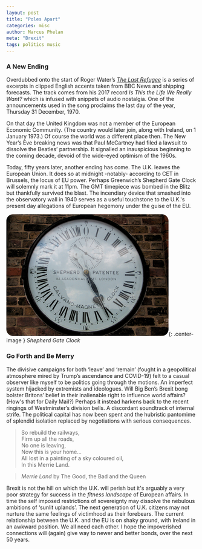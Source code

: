 ```yaml
---
layout: post
title: "Poles Apart"
categories: misc
author: Marcus Phelan
meta: "Brexit"
tags: politics music
---
```


### A New Ending
Overdubbed onto the start of Roger Water’s [_The Last Refugee_](https://open.spotify.com/track/1ewaLbC2PQiAL6e4VXmSkB?si=Nkmuwj9_QpyzM7nfMTlanA) is a series of excerpts in clipped English accents taken from BBC News and shipping forecasts. The track comes from his 2017 record _Is This the Life We Really Want?_  which is infused with snippets of audio nostalgia. One of the announcements used in the song proclaims the last day of the year, Thursday 31 December, 1970.

On that day the United Kingdom was not a member of the European Economic Community. (The country would later join, along with Ireland, on 1 January 1973.) Of course the world was a different place then. The New Year’s Eve breaking news was that Paul McCartney had filed a lawsuit to dissolve the Beatles’ partnership. It signalled an inauspicious beginning to the coming decade, devoid of the wide-eyed optimism of the 1960s.

Today, fifty years later, another ending has come. The U.K. leaves the European Union. It does so at midnight -notably- according to CET in Brussels, the locus of EU power. Perhaps Greenwich’s Shepherd Gate Clock will solemnly mark it at 11pm. The GMT timepiece was bombed in the Blitz but thankfully survived the blast. The incendiary device that smashed into the observatory wall in 1940 serves as a useful touchstone to the U.K.'s present day allegations of European hegemony under the guise of the EU. 

![Shepherd Gate Clock](/assets/images/clock.png){: .center-image }
*Shepherd Gate Clock*

### Go Forth and Be Merry
The divisive campaigns for both ‘leave’ and ‘remain’ (fought in a geopolitical atmosphere mired by Trump’s ascendance and COVID-19) felt to a casual observer like myself to be politics going through the motions. An imperfect system hijacked by extremists and ideologues. Will Big Ben’s Brexit bong bolster Britons’ belief in their inalienable right to influence world affairs? (How's that for Daily Mail?) Perhaps it instead harkens back to the recent ringings of Westminster’s division bells. A discordant soundtrack of internal strife. The political capital has now been spent and the hubristic pantomime of splendid isolation replaced by negotiations with serious consequences.

> So rebuild the railways,  
Firm up all the roads,  
No one is leaving,  
Now this is your home...  
All lost in a painting of a sky coloured oil,  
In this Merrie Land.  

>*Merrie Land* by The Good, the Bad and the Queen

Brexit is not the hill on which the U.K. will perish but it's arguably a very poor strategy for success in the _fitness landscape_ of European affairs. In time the self imposed restrictions of sovereignty may dissolve the nebulous ambitions of ‘sunlit uplands’. The next generation of U.K. citizens may not nurture the same feelings of victimhood as their forebears. The current relationship between the U.K. and the EU is on shaky ground, with Ireland in an awkward position. We all need each other. I hope the impoverished connections will (again) give way to newer and better bonds, over the next 50 years.




